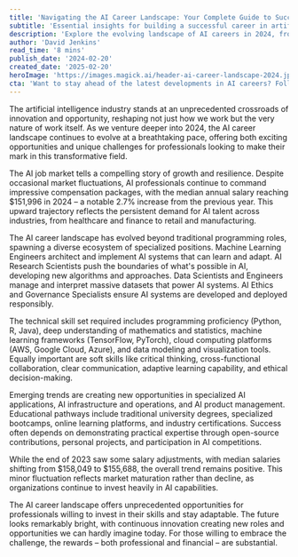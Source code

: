 ```yaml
---
title: 'Navigating the AI Career Landscape: Your Complete Guide to Success in 2024 and Beyond'
subtitle: 'Essential insights for building a successful career in artificial intelligence'
description: 'Explore the evolving landscape of AI careers in 2024, from emerging roles and essential skills to salary trends and future opportunities. Learn how to position yourself for success in this rapidly growing field.'
author: 'David Jenkins'
read_time: '8 mins'
publish_date: '2024-02-20'
created_date: '2025-02-20'
heroImage: 'https://images.magick.ai/header-ai-career-landscape-2024.jpg'
cta: 'Want to stay ahead of the latest developments in AI careers? Follow us on LinkedIn for regular insights, job market updates, and expert perspectives on the evolving world of artificial intelligence.'
---
```


The artificial intelligence industry stands at an unprecedented crossroads of innovation and opportunity, reshaping not just how we work but the very nature of work itself. As we venture deeper into 2024, the AI career landscape continues to evolve at a breathtaking pace, offering both exciting opportunities and unique challenges for professionals looking to make their mark in this transformative field.

The AI job market tells a compelling story of growth and resilience. Despite occasional market fluctuations, AI professionals continue to command impressive compensation packages, with the median annual salary reaching $151,996 in 2024 – a notable 2.7% increase from the previous year. This upward trajectory reflects the persistent demand for AI talent across industries, from healthcare and finance to retail and manufacturing.

The AI career landscape has evolved beyond traditional programming roles, spawning a diverse ecosystem of specialized positions. Machine Learning Engineers architect and implement AI systems that can learn and adapt. AI Research Scientists push the boundaries of what's possible in AI, developing new algorithms and approaches. Data Scientists and Engineers manage and interpret massive datasets that power AI systems. AI Ethics and Governance Specialists ensure AI systems are developed and deployed responsibly.

The technical skill set required includes programming proficiency (Python, R, Java), deep understanding of mathematics and statistics, machine learning frameworks (TensorFlow, PyTorch), cloud computing platforms (AWS, Google Cloud, Azure), and data modeling and visualization tools. Equally important are soft skills like critical thinking, cross-functional collaboration, clear communication, adaptive learning capability, and ethical decision-making.

Emerging trends are creating new opportunities in specialized AI applications, AI infrastructure and operations, and AI product management. Educational pathways include traditional university degrees, specialized bootcamps, online learning platforms, and industry certifications. Success often depends on demonstrating practical expertise through open-source contributions, personal projects, and participation in AI competitions.

While the end of 2023 saw some salary adjustments, with median salaries shifting from $158,049 to $155,688, the overall trend remains positive. This minor fluctuation reflects market maturation rather than decline, as organizations continue to invest heavily in AI capabilities.

The AI career landscape offers unprecedented opportunities for professionals willing to invest in their skills and stay adaptable. The future looks remarkably bright, with continuous innovation creating new roles and opportunities we can hardly imagine today. For those willing to embrace the challenge, the rewards – both professional and financial – are substantial.